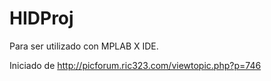 # HIDProj

Para ser utilizado con MPLAB X IDE.

Iniciado de http://picforum.ric323.com/viewtopic.php?p=746